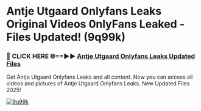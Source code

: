 # Antje Utgaard Onlyfans Leaks Original Videos 0nlyFans Leaked - Files Updated! (9q99k)

<h3>🔴 CLICK HERE 🌐==►► <a href="https://tinyurl.com/x26r9saj" rel="nofollow">Antje Utgaard Onlyfans Leaks Updated Files</a></h3>

Get Antje Utgaard Onlyfans Leaks and all content. Now you can access all videos and pictures of Antje Utgaard Onlyfans Leaks. New Updated Files 2025!

[![9q99k](https://i.imgur.com/LkgZPqh.gif)](https://tinyurl.com/x26r9saj)
